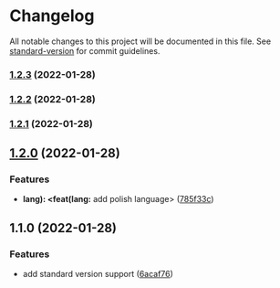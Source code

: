# Changelog

All notable changes to this project will be documented in this file. See [standard-version](https://github.com/conventional-changelog/standard-version) for commit guidelines.

### [1.2.3](https://github.com/NAPRINAR/commitTest/compare/v1.2.2...v1.2.3) (2022-01-28)

### [1.2.2](https://github.com/NAPRINAR/commitTest/compare/v1.2.1...v1.2.2) (2022-01-28)

### [1.2.1](https://github.com/NAPRINAR/commitTest/compare/v1.2.0...v1.2.1) (2022-01-28)

## [1.2.0](https://github.com/NAPRINAR/commitTest/compare/v1.1.0...v1.2.0) (2022-01-28)


### Features

* **lang): <feat(lang:** add polish language> ([785f33c](https://github.com/NAPRINAR/commitTest/commit/785f33c2bc5633591d4f9baa9eb43d7599e5e048))

## 1.1.0 (2022-01-28)


### Features

* add standard version support ([6acaf76](https://github.com/NAPRINAR/commitTest/commit/6acaf7664f9eec023aebd57879c8eb1dc137d1fe))
